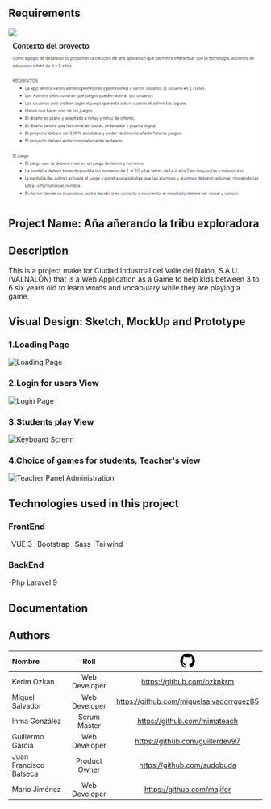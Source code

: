 ## Requirements

![](https://media.discordapp.net/attachments/977641039953293362/989212881180565504/unknown.png?width=713&height=124)
<img src="./src/assets/img/contexto-proyecto.png">

## Project Name: Aña añerando la tribu exploradora

## Description
  This is a project make for Ciudad Industrial del Valle del Nalón, S.A.U. (VALNALÓN) that is a Web Application as a Game to help kids between 3 to 6 six years old to learn words and vocabulary while they are playing a game.
  
  
  
## Visual Design: Sketch, MockUp and Prototype
### 1.Loading Page
![Loading Page](https://user-images.githubusercontent.com/104347185/190474172-6546d20b-67a3-42fb-96e6-ed1d8542af75.png)
### 2.Login for users View
![Login Page](https://user-images.githubusercontent.com/104347185/190474183-87d80ad8-016f-48f2-a1b0-83f71e243761.png)
### 3.Students play View
![Keyboard Screnn](https://user-images.githubusercontent.com/104347185/190477618-49362f4f-371f-4594-b231-82d2a453f386.png)
### 4.Choice of games for students, Teacher's view
![Teacher Panel Administration](https://user-images.githubusercontent.com/104347185/190479045-a97d25c4-c60f-4b3d-96e6-621a966776ef.png)



  
  
## Technologies used in this project
### FrontEnd 
   -VUE 3 
   -Bootstrap
   -Sass
   -Tailwind
### BackEnd 
   -Php Laravel 9
  

## Documentation

 
## Authors

| Nombre | Roll | <img src="https://github.com/Yelose/Yelose/blob/main/img/github.png" width="30px" height="30px"> |
| :--- | :---: | :---: |
| Kerim Ozkan| Web Developer | https://github.com/ozknkrm |
| Miguel Salvador | Web Developer| https://github.com/miguelsalvadorrguez85 |
| Inma González | Scrum Master | https://github.com/mimateach |
| Guillermo García | Web Developer | https://github.com/guillerdev97 |
| Juan Francisco Balseca  | Product Owner| https://github.com/sudobuda |
| Mario Jiménez  | Web Developer| https://github.com/majifer |
